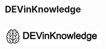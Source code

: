# DEVinKnowledge

<div id="container" style="height:100px;line-height:100px;">
<img src="assets/img/dik.jpg" alt="" style="vertical-align:middle;max-height:50%;">
</div>

<!-- ![Alt Text](img/teste.gif) -->

<p style="text-align:center;">
<img src="https://img.shields.io/badge/HTML-239120?style=for-the-badge&logo=html5&logoColor=white" alt="">
<img src="https://img.shields.io/badge/CSS-239120?&style=for-the-badge&logo=css3&logoColor=white" alt="">
<img src="https://img.shields.io/badge/JavaScript-F7DF1E?style=for-the-badge&logo=javascript&logoColor=black" alt="">
</p>





